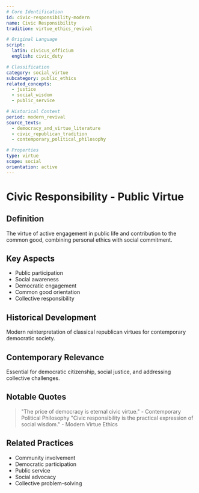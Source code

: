 ```yaml
---
# Core Identification
id: civic-responsibility-modern
name: Civic Responsibility
tradition: virtue_ethics_revival

# Original Language
script:
  latin: civicus_officium
  english: civic_duty

# Classification
category: social_virtue
subcategory: public_ethics
related_concepts:
  - justice
  - social_wisdom
  - public_service

# Historical Context
period: modern_revival
source_texts:
  - democracy_and_virtue_literature
  - civic_republican_tradition
  - contemporary_political_philosophy

# Properties
type: virtue
scope: social
orientation: active
---
```


# Civic Responsibility - Public Virtue

## Definition
The virtue of active engagement in public life and contribution to the common good, combining personal ethics with social commitment.

## Key Aspects
- Public participation
- Social awareness
- Democratic engagement
- Common good orientation
- Collective responsibility

## Historical Development
Modern reinterpretation of classical republican virtues for contemporary democratic society.

## Contemporary Relevance
Essential for democratic citizenship, social justice, and addressing collective challenges.

## Notable Quotes
> "The price of democracy is eternal civic virtue." - Contemporary Political Philosophy
> "Civic responsibility is the practical expression of social wisdom." - Modern Virtue Ethics

## Related Practices
- Community involvement
- Democratic participation
- Public service
- Social advocacy
- Collective problem-solving